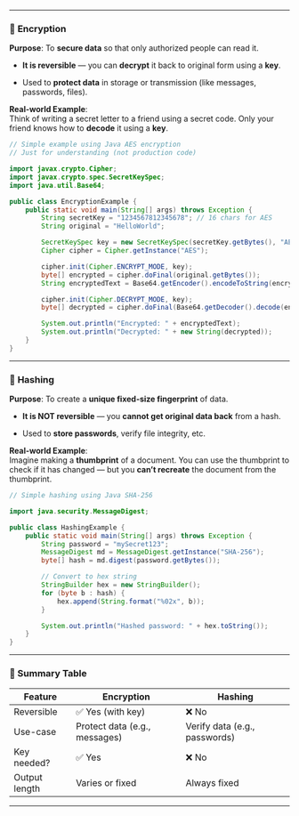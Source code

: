 
---

### 🔐 **Encryption**

**Purpose**: To **secure data** so that only authorized people can read it.

- **It is reversible** — you can **decrypt** it back to original form using a **key**.
    
- Used to **protect data** in storage or transmission (like messages, passwords, files).
    

**Real-world Example**:  
Think of writing a secret letter to a friend using a secret code. Only your friend knows how to **decode** it using a **key**.

```java
// Simple example using Java AES encryption
// Just for understanding (not production code)

import javax.crypto.Cipher;
import javax.crypto.spec.SecretKeySpec;
import java.util.Base64;

public class EncryptionExample {
    public static void main(String[] args) throws Exception {
        String secretKey = "1234567812345678"; // 16 chars for AES
        String original = "HelloWorld";

        SecretKeySpec key = new SecretKeySpec(secretKey.getBytes(), "AES");
        Cipher cipher = Cipher.getInstance("AES");

        cipher.init(Cipher.ENCRYPT_MODE, key);
        byte[] encrypted = cipher.doFinal(original.getBytes());
        String encryptedText = Base64.getEncoder().encodeToString(encrypted);

        cipher.init(Cipher.DECRYPT_MODE, key);
        byte[] decrypted = cipher.doFinal(Base64.getDecoder().decode(encryptedText));

        System.out.println("Encrypted: " + encryptedText);
        System.out.println("Decrypted: " + new String(decrypted));
    }
}
```

---

### 🧂 **Hashing**

**Purpose**: To create a **unique fixed-size fingerprint** of data.

- **It is NOT reversible** — you **cannot get original data back** from a hash.
    
- Used to **store passwords**, verify file integrity, etc.
    

**Real-world Example**:  
Imagine making a **thumbprint** of a document. You can use the thumbprint to check if it has changed — but you **can’t recreate** the document from the thumbprint.

```java
// Simple hashing using Java SHA-256

import java.security.MessageDigest;

public class HashingExample {
    public static void main(String[] args) throws Exception {
        String password = "mySecret123";
        MessageDigest md = MessageDigest.getInstance("SHA-256");
        byte[] hash = md.digest(password.getBytes());

        // Convert to hex string
        StringBuilder hex = new StringBuilder();
        for (byte b : hash) {
            hex.append(String.format("%02x", b));
        }

        System.out.println("Hashed password: " + hex.toString());
    }
}
```

---

### 🔑 Summary Table

|Feature|Encryption|Hashing|
|---|---|---|
|Reversible|✅ Yes (with key)|❌ No|
|Use-case|Protect data (e.g., messages)|Verify data (e.g., passwords)|
|Key needed?|✅ Yes|❌ No|
|Output length|Varies or fixed|Always fixed|

---